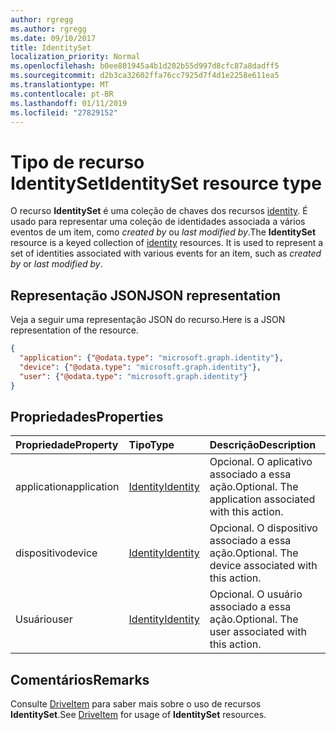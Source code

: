 ```yaml
---
author: rgregg
ms.author: rgregg
ms.date: 09/10/2017
title: IdentitySet
localization_priority: Normal
ms.openlocfilehash: b0ee801945a4b1d202b55d997d8cfc87a8dadff5
ms.sourcegitcommit: d2b3ca32602ffa76cc7925d7f4d1e2258e611ea5
ms.translationtype: MT
ms.contentlocale: pt-BR
ms.lasthandoff: 01/11/2019
ms.locfileid: "27829152"
---
```

# <a name="identityset-resource-type"></a><span data-ttu-id="1ae3e-102">Tipo de recurso IdentitySet</span><span class="sxs-lookup"><span data-stu-id="1ae3e-102">IdentitySet resource type</span></span>

<span data-ttu-id="1ae3e-p101">O recurso **IdentitySet** é uma coleção de chaves dos recursos [identity](identity.md). É usado para representar uma coleção de identidades associada a vários eventos de um item, como _created by_ ou _last modified by_.</span><span class="sxs-lookup"><span data-stu-id="1ae3e-p101">The **IdentitySet** resource is a keyed collection of [identity](identity.md) resources. It is used to represent a set of identities associated with various events for an item, such as _created by_ or _last modified by_.</span></span>

## <a name="json-representation"></a><span data-ttu-id="1ae3e-105">Representação JSON</span><span class="sxs-lookup"><span data-stu-id="1ae3e-105">JSON representation</span></span>

<span data-ttu-id="1ae3e-106">Veja a seguir uma representação JSON do recurso.</span><span class="sxs-lookup"><span data-stu-id="1ae3e-106">Here is a JSON representation of the resource.</span></span>

<!-- { "blockType": "resource", "@odata.type": "microsoft.graph.identitySet",
       "optionalProperties": ["user", "application", "device"],
       "openType": true } -->
```json
{
  "application": {"@odata.type": "microsoft.graph.identity"},
  "device": {"@odata.type": "microsoft.graph.identity"},
  "user": {"@odata.type": "microsoft.graph.identity"}
}
```

## <a name="properties"></a><span data-ttu-id="1ae3e-107">Propriedades</span><span class="sxs-lookup"><span data-stu-id="1ae3e-107">Properties</span></span>

| <span data-ttu-id="1ae3e-108">Propriedade</span><span class="sxs-lookup"><span data-stu-id="1ae3e-108">Property</span></span>    | <span data-ttu-id="1ae3e-109">Tipo</span><span class="sxs-lookup"><span data-stu-id="1ae3e-109">Type</span></span>                    | <span data-ttu-id="1ae3e-110">Descrição</span><span class="sxs-lookup"><span data-stu-id="1ae3e-110">Description</span></span>                                            |
|:------------|:------------------------|:-------------------------------------------------------|
| <span data-ttu-id="1ae3e-111">application</span><span class="sxs-lookup"><span data-stu-id="1ae3e-111">application</span></span> | [<span data-ttu-id="1ae3e-112">Identity</span><span class="sxs-lookup"><span data-stu-id="1ae3e-112">Identity</span></span>](identity.md) | <span data-ttu-id="1ae3e-p102">Opcional. O aplicativo associado a essa ação.</span><span class="sxs-lookup"><span data-stu-id="1ae3e-p102">Optional. The application associated with this action.</span></span> |
| <span data-ttu-id="1ae3e-115">dispositivo</span><span class="sxs-lookup"><span data-stu-id="1ae3e-115">device</span></span>      | [<span data-ttu-id="1ae3e-116">Identity</span><span class="sxs-lookup"><span data-stu-id="1ae3e-116">Identity</span></span>](identity.md) | <span data-ttu-id="1ae3e-p103">Opcional. O dispositivo associado a essa ação.</span><span class="sxs-lookup"><span data-stu-id="1ae3e-p103">Optional. The device associated with this action.</span></span>      |
| <span data-ttu-id="1ae3e-119">Usuário</span><span class="sxs-lookup"><span data-stu-id="1ae3e-119">user</span></span>        | [<span data-ttu-id="1ae3e-120">Identity</span><span class="sxs-lookup"><span data-stu-id="1ae3e-120">Identity</span></span>](identity.md) | <span data-ttu-id="1ae3e-p104">Opcional. O usuário associado a essa ação.</span><span class="sxs-lookup"><span data-stu-id="1ae3e-p104">Optional. The user associated with this action.</span></span>        |

## <a name="remarks"></a><span data-ttu-id="1ae3e-123">Comentários</span><span class="sxs-lookup"><span data-stu-id="1ae3e-123">Remarks</span></span> 

<span data-ttu-id="1ae3e-124">Consulte [DriveItem](driveitem.md) para saber mais sobre o uso de recursos **IdentitySet**.</span><span class="sxs-lookup"><span data-stu-id="1ae3e-124">See [DriveItem](driveitem.md) for usage of **IdentitySet** resources.</span></span>


<!-- uuid: 8fcb5dbc-d5aa-4681-8e31-b001d5168d79
2015-10-25 14:57:30 UTC -->
<!-- {
  "type": "#page.annotation",
  "description": "Identity set is a collection of identities",
  "section": "documentation",
  "tocPath": "Resources/IdentitySet"
} -->
